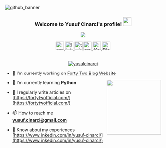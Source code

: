 ![github_banner](https://user-images.githubusercontent.com/77057546/198990018-982c739f-77c0-4cf7-bdcd-f1b08424d9cf.png)


<h3 align="center">
  Welcome to Yusuf Cinarci's profile!
  

  <img src="https://raw.githubusercontent.com/nixin72/nixin72/master/wave.gif" width="28">
</h3>

<p align="center"><img src="https://readme-typing-svg.herokuapp.com/?lines=Electrical-Electronics%20Engineer;Data%20Science%20and%20A.I.%20Enthusiast;&font=Arial%20Code&center=true&width=450&height=45&color=7289d9&vCenter=true&size=22&pause=1500"></a>
</p>

<div align="center">
<a href="https://github.com/yusufcinarci" target="_blank">
   <img height="26px" src="https://komarev.com/ghpvc/?username=yusufcinarci&label=Profile%20views&color=7289d9&style=flat" alt="profile views" style="margin-bottom: 5px;" />
</a>
<a href="https://www.linkedin.com/in/yusuf-cinarci/" target="_blank">
   <img height="26px" src="https://img.shields.io/badge/linkedin-%2300acee.png?color=0e76a8&style=flat&logo=linkedin&logoColor=white" alt="linkedin" style="margin-bottom: 5px;" />
</a>
 <a href="https://twitter.com/yusufcin4rci" target="_blank">
   <img height="26px" src="https://img.shields.io/badge/twitter-%2300acee.png?color=00ACEE&style=flat&logo=twitter&logoColor=white" alt="twitter" style="margin-bottom: 5px;" />
</a>
<a href="yusuf.cinarci@gmail.com" target="_blank">
   <img height="26px" src="https://img.shields.io/badge/Gmail-dc143c?style=flat&logo=gmail&logoColor=white" alt="gmail" style="margin-bottom: 5px;" />
   </a>
<a href="https://www.kaggle.com/yusufcinarci" target="_blank">
   <img height="26px" src="https://img.shields.io/badge/Kaggle-00CCFF?style=flat&logo=kaggle&logoColor=white" alt="Kaggle" style="margin-bottom: 5px;" />
   </a>
<a href="https://discord.gg/zWt6MSkC" target="_blank">
   <img height="26px" src="https://img.shields.io/badge/Discord-7289d9?style=flat&logo=discord&logoColor=white" alt="Discord" style="margin-bottom: 5px;" />
   </a>

 </div> 
&nbsp;

<p align="center"> <a href="https://github.com/ryo-ma/github-profile-trophy"><img src="https://github-profile-trophy.vercel.app/api?username=yusufcinarci&show_icons=true&theme=gruvbox" alt="yusufcinarci" /></a> </p>

- 🔭 I’m currently working on [Forty Two Blog Website](https://fortytwofficial.com/)

<img src="https://raw.githubusercontent.com/MicaelliMedeiros/micaellimedeiros/master/image/computer-illustration.png" min-width="380px" max-width="200px" width="175px" align="right">

- 🌱 I’m currently learning **Python**

- 📝 I regularly write articles on [https://fortytwofficial.com/](https://fortytwofficial.com/)

- 📫 How to reach me **yusuf.cinarci@gmail.com**

- 📄 Know about my experiences [https://www.linkedin.com/in/yusuf-cinarci/](https://www.linkedin.com/in/yusuf-cinarci/)

